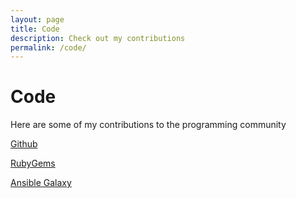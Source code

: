 ```yaml
---
layout: page
title: Code
description: Check out my contributions
permalink: /code/
---
```


# Code

Here are some of my contributions to the programming community

[Github](https://github.com/maverick9000)

[RubyGems](https://rubygems.org/profiles/maverick9000)

[Ansible Galaxy](https://galaxy.ansible.com/maverick9000)
